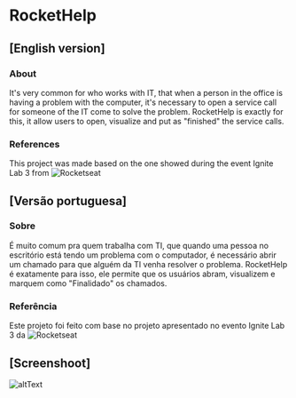 # RocketHelp

## [English version]
### About

It's very common for who works with IT, that when a person in the office is having a problem with the computer, it's necessary to open a service call for someone of the IT come to solve the problem. RocketHelp is exactly for this, it allow users to open, visualize and put as "finished" the service calls.

### References

This project was made based on the one showed during the event Ignite Lab 3 from ![Rocketseat](https://www.rocketseat.com.br/)

## [Versão portuguesa]
### Sobre

É muito comum pra quem trabalha com TI, que quando uma pessoa no escritório está tendo um problema com o computador, é necessário abrir um chamado para que alguém da TI venha resolver o problema. RocketHelp é exatamente para isso, ele permite que os usuários abram, visualizem e marquem como "Finalidado" os chamados.

### Referência

Este projeto foi feito com base no projeto apresentado no evento Ignite Lab 3 da ![Rocketseat](https://www.rocketseat.com.br/)

## [Screenshoot]
![altText](https://github.com/pedrocorrea2002/Rocketseat_RocketHelp/blob/master/src/assets/AppScreenshot.jpg?raw=true)
